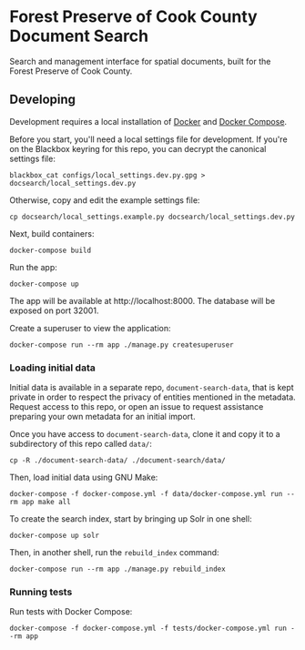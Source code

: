 # Forest Preserve of Cook County Document Search

Search and management interface for spatial documents, built for the Forest Preserve of Cook County.

## Developing

Development requires a local installation of [Docker](https://docs.docker.com/install/)
and [Docker Compose](https://docs.docker.com/compose/install/).

Before you start, you'll need a local settings file for development. If you're
on the Blackbox keyring for this repo, you can decrypt the canonical settings
file:

```
blackbox_cat configs/local_settings.dev.py.gpg > docsearch/local_settings.dev.py
```

Otherwise, copy and edit the example settings file:

```
cp docsearch/local_settings.example.py docsearch/local_settings.dev.py
```

Next, build containers:

```
docker-compose build
```

Run the app:

```
docker-compose up
```

The app will be available at http://localhost:8000. The database will be exposed
on port 32001.

Create a superuser to view the application:

```
docker-compose run --rm app ./manage.py createsuperuser
```

### Loading initial data

Initial data is available in a separate repo, `document-search-data`, that is
kept private in order to respect the privacy of entities mentioned in the
metadata. Request access to this repo, or open an issue to request assistance
preparing your own metadata for an initial import.

Once you have access to `document-search-data`, clone it and copy it to a
subdirectory of this repo called `data/`:

```
cp -R ./document-search-data/ ./document-search/data/
```

Then, load initial data using GNU Make:

```
docker-compose -f docker-compose.yml -f data/docker-compose.yml run --rm app make all
```

To create the search index, start by bringing up Solr in one shell:

```
docker-compose up solr
```

Then, in another shell, run the `rebuild_index` command:

```
docker-compose run --rm app ./manage.py rebuild_index
```

### Running tests

Run tests with Docker Compose:

```
docker-compose -f docker-compose.yml -f tests/docker-compose.yml run --rm app
```
